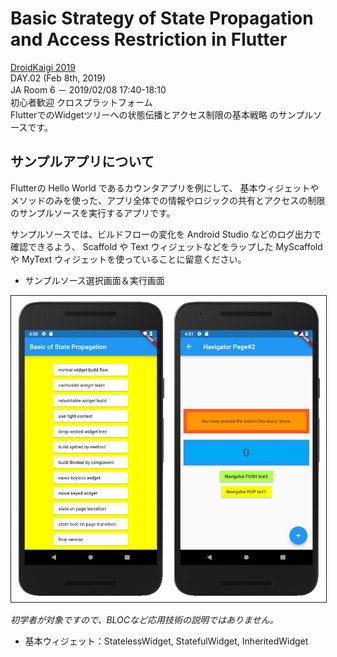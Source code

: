 # Basic Strategy of State Propagation and Access Restriction in Flutter

[DroidKaigi 2019](https://droidkaigi.jp/2019/timetable/70887)  
DAY.02 (Feb 8th, 2019)  
JA Room 6 － 2019/02/08 17:40-18:10  
初心者歓迎 クロスプラットフォーム  
FlutterでのWidgetツリーへの状態伝播とアクセス制限の基本戦略 のサンプルソースです。


## サンプルアプリについて

Flutterの Hello World であるカウンタアプリを例にして、
基本ウィジェットやメソッドのみを使った、アプリ全体での情報やロジックの共有とアクセスの制限のサンプルソースを実行するアプリです。

サンプルソースでは、ビルドフローの変化を Android Studio などのログ出力で確認できるよう、
Scaffold や Text ウィジェットなどをラップした MyScaffold や MyText ウィジェットを使っていることに留意ください。

- サンプルソース選択画面＆実行画面  
<img src="doc/sample_app_image.png" width="600px" border="1" />

_初学者が対象ですので、BLOCなど応用技術の説明ではありません。_
- 基本ウィジェット：StatelessWidget, StatefulWidget, InheritedWidget
